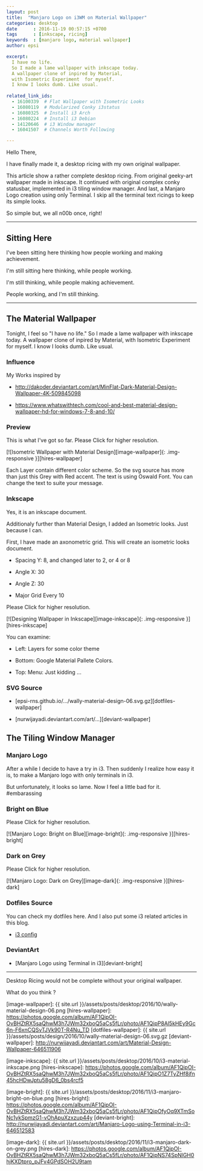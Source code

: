 ```yaml
---
layout: post
title:  "Manjaro Logo on i3WM on Material Wallpaper"
categories: desktop
date      : 2016-11-19 00:57:15 +0700
tags      : [inkscape, ricing]
keywords  : [manjaro logo, material wallpaper]
author: epsi

excerpt:
  I have no life.
  So I made a lame wallpaper with inkscape today.
  A wallpaper clone of inpired by Material,
  with Isometric Experiment  for myself.
  I know I looks dumb. Like usual.
  
related_link_ids:
  - 16100339  # Flat Wallpaper with Isometric Looks
  - 16080119  # Modularized Conky i3status
  - 16080325  # Install i3 Arch
  - 16080224  # Install i3 Debian
  - 14120646  # i3 Window manager
  - 16041507  # Channels Worth Following

---
```


Hello There,

I have finally made it,
a desktop ricing with my own original wallpaper.

This article show a rather complete desktop ricing.
From original geeky-art wallpaper made in inkscape.
It continued with original complex conky statusbar,
implemented in i3 tiling window manager.
And last, a Manjaro Logo creation using only Terminal.
I skip all the terminal text ricings to keep its simple looks.

So simple but, we all n00b once, right!

-- -- --

## Sitting Here 

I've been sitting here thinking how people working and making achievement.

I'm still sitting here thinking, while people working.

I'm still thinking, while people making achievement.

People working, and I'm still thinking.

-- -- --

## The Material Wallpaper

Tonight, I feel so "I have no life."
So I made a lame wallpaper with inkscape today.
A wallpaper clone of inpired by Material,
with Isometric Experiment for myself.
I know I looks dumb. Like usual.

### Influence

My Works inspired by

* <http://dakoder.deviantart.com/art/MinFlat-Dark-Material-Design-Wallpaper-4K-509845098>

* <https://www.whatswithtech.com/cool-and-best-material-design-wallpaper-hd-for-windows-7-8-and-10/>

### Preview

This is what I've got so far.
Please Click for higher resolution.

[![Isometric Wallpaper with Material Design][image-wallpaper]{: .img-responsive }][hires-wallpaper]

Each Layer contain different color scheme.
So the svg source has more than just this Grey with Red accent.
The text is using Oswald Font.
You can change the text to suite your message.

### Inkscape

Yes, it is an inkscape document.

Additionaly further than Material Design,
I added an Isometric looks. 
Just because I can.

First, I have made an axonometric grid.
This will create an isometric looks document.

* Spacing Y: 8, and changed later to 2, or 4 or 8

* Angle X: 30

* Angle Z: 30

* Major Grid Every 10

Please Click for higher resolution.

[![Designing Wallpaper in Inkscape][image-inkscape]{: .img-responsive }][hires-inkscape]

You can examine:

* Left: Layers for some color theme

* Bottom: Google Material Pallete Colors.

* Top: Menu: Just kidding ...

### SVG Source

* [epsi-rns.github.io/.../wally-material-design-06.svg.gz][dotfiles-wallpaper]

* [nurwijayadi.deviantart.com/art/...][deviant-wallpaper]


## The Tiling Window Manager

### Manjaro Logo

After a while I decide to have a try in i3.
Then suddenly I realize how easy it is,
to make a Manjaro logo with only terminals in i3.

But unfortunately, it looks so lame.
Now I feel a little bad for it. #embarassing

### Bright on Blue

Please Click for higher resolution.

[![Manjaro Logo: Bright on Blue][image-bright]{: .img-responsive }][hires-bright]

### Dark on Grey

Please Click for higher resolution.

[![Manjaro Logo: Dark on Grey][image-dark]{: .img-responsive }][hires-dark]

### Dotfiles Source

You can check my dotfiles here. And I also put some i3 related articles in this blog.

* [i3 config][source-i3]

### DeviantArt

* [Manjaro Logo using Terminal in i3][deviant-bright]

-- -- --

Desktop Ricing would not be complete without your original wallpaper.

What do you think ?


[//]: <> ( -- -- -- links below -- -- -- )

[image-wallpaper]:    {{ site.url }}/assets/posts/desktop/2016/10/wally-material-design-06.png
[hires-wallpaper]:    https://photos.google.com/album/AF1QipOI-OvBHZtRX5saQhwM3h7JWm32xboQ5aCs5fLr/photo/AF1QipP8Al5kHEy9Gc6n-F6xnCQSvTJVk90T-R4Nu_TD
[dotfiles-wallpaper]: {{ site.url }}/assets/posts/design/2016/10/wally-material-design-06.svg.gz
[deviant-wallpaper]:  http://nurwijayadi.deviantart.com/art/Material-Design-Wallpaper-646511906

[image-inkscape]: {{ site.url }}/assets/posts/desktop/2016/10/i3-material-inkscape.png
[hires-inkscape]: https://photos.google.com/album/AF1QipOI-OvBHZtRX5saQhwM3h7JWm32xboQ5aCs5fLr/photo/AF1QipO1Z7TyZHf8jfn45hcHDwJptu58gD6_0bs4rcf5

[image-bright]:   {{ site.url }}/assets/posts/desktop/2016/11/i3-manjaro-bright-on-blue.png
[hires-bright]:   https://photos.google.com/album/AF1QipOI-OvBHZtRX5saQhwM3h7JWm32xboQ5aCs5fLr/photo/AF1QipOfyOq9XTmSoNc1ykSpmzG1-vOhApuXzxzup44y
[deviant-bright]: http://nurwijayadi.deviantart.com/art/Manjaro-Logo-using-Terminal-in-i3-646512583

[image-dark]:     {{ site.url }}/assets/posts/desktop/2016/11/i3-manjaro-dark-on-grey.png
[hires-dark]:     https://photos.google.com/album/AF1QipOI-OvBHZtRX5saQhwM3h7JWm32xboQ5aCs5fLr/photo/AF1QipNS74SpNlGH0hjKXDtpro_pJFv4GPdSOH2U9tam

[source-i3]: https://gitlab.com/epsi-rns/dotfiles/tree/master/i3
